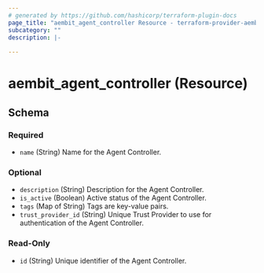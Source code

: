 ```yaml
---
# generated by https://github.com/hashicorp/terraform-plugin-docs
page_title: "aembit_agent_controller Resource - terraform-provider-aembit"
subcategory: ""
description: |-
  
---
```


# aembit_agent_controller (Resource)





<!-- schema generated by tfplugindocs -->
## Schema

### Required

- `name` (String) Name for the Agent Controller.

### Optional

- `description` (String) Description for the Agent Controller.
- `is_active` (Boolean) Active status of the Agent Controller.
- `tags` (Map of String) Tags are key-value pairs.
- `trust_provider_id` (String) Unique Trust Provider to use for authentication of the Agent Controller.

### Read-Only

- `id` (String) Unique identifier of the Agent Controller.
